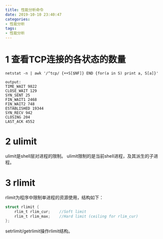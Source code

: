 ```yaml
---
title: 性能分析命令
date: 2019-10-10 23:40:47
categories:
- 性能分析
tags:
- 性能分析
---
```


# 1 查看TCP连接的各状态的数量
```shell
netstat -n | awk '/^tcp/ {++S[$NF]} END {for(a in S) print a, S[a]}'

output:
TIME_WAIT 9822
CLOSE_WAIT 129
SYN_SENT 25
FIN_WAIT1 2468
FIN_WAIT2 748
ESTABLISHED 19344
SYN_RECV 942
CLOSING 204
LAST_ACK 4552
```

# 2 ulimit
ulimit是shell层对进程的限制。
ulimit限制的是当前shell进程，及其派生的子进程。

# 3 rlimit
rlimit为程序中限制单进程的资源使用，结构如下：
```c
struct rlimit {
    rlim_t rlim_cur;    //Soft limit
    rlim_t rlim_max;    //Hard limit (ceiling for rlim_cur)
};
```
setrlimit/getrlimit操作rlimit结构。